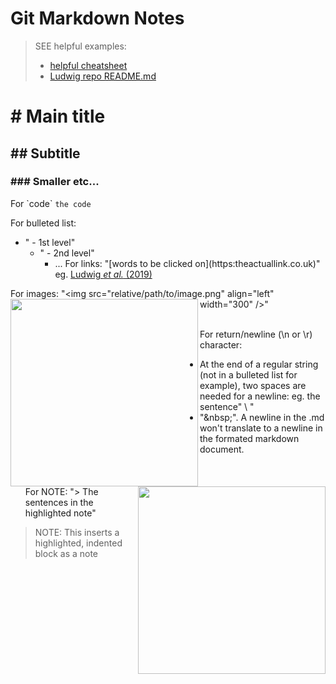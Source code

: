 # Git Markdown Notes
> SEE helpful examples:
>  - [helpful cheatsheet](https://github.com/adam-p/markdown-here/wiki/Markdown-Cheatsheet)
>  - [Ludwig repo README.md](https://github.com/Thomas-Fulton/Ludwig_2019/README.md)

# \# Main title
## \#\# Subtitle
### \#\#\# Smaller etc...

For \`code\`
`the code`

For bulleted list:
 - " \- 1st level"
   - "   - 2nd level"
     - ...
For links: "\[words to be clicked on](https:theactuallink.co.uk)"
eg. [Ludwig _et al._ (2019)](https://doi.org/10.1016/j.cell.2019.01.022) 
&nbsp;  

For images: "\<img src="relative/path/to/image.png" align="left" width="300" />"
<img align="left" src="images/logo-newcastle-university.png" width="300" /> <img align="right" src="images/logo-wellcome-centre-mitcondrial-research.png" width="300" />  
&nbsp;  

For return/newline (\n or \r) character: 
 - At the end of a regular string (not in a bulleted list for example), two spaces are needed for a newline: eg. the sentence" \ "
 - "&nbsp\;". A newline in the .md won't translate to a newline in the formated markdown document. 
&nbsp;  
&nbsp;  
&nbsp;  
&nbsp;  
For NOTE: "\> The sentences in the highlighted note"
> NOTE: This inserts a highlighted, indented block as a note
